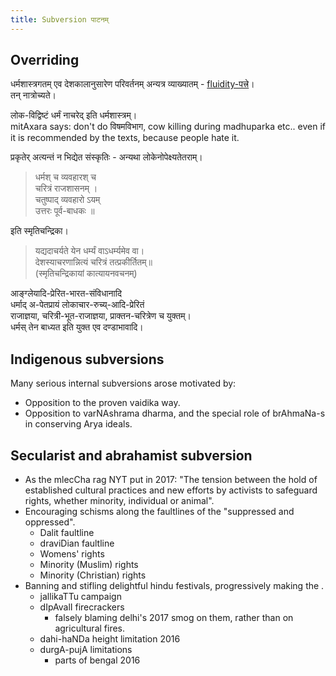 ```yaml
---
title: Subversion पाटनम्
---
```


## Overriding
धर्मशास्त्रगतम् एव देशकालानुसारेण परिवर्तनम् अन्यत्र व्याख्यातम् - [fluidity-पत्त्रे](/kalpAntaram/dharmaH/vishvAsaH/visheSha-dharmaH/dharma-fluid)।  
तन् नात्रोच्यते। 

लोक-विद्विष्टं धर्मं नाचरेद् इति धर्मशास्त्रम्।  
mitAxara says: don't do विषमविभाग, cow killing during madhuparka etc.. even if it is recommended by the texts, because people hate it.

प्रकृतेर् अत्यन्तं न भिद्येत संस्कृतिः - अन्यथा लोकेनोपेक्ष्यतेतराम्। 

> धर्मश् च व्यवहारश् च  
> चरित्रं राजशासनम् ।  
> चतुष्पाद् व्यवहारो ऽयम्  
> उत्तरः पूर्व-बाधकः ॥

इति स्मृतिचन्द्रिका।

> यद्यदाचर्यते येन धर्म्यं वाऽधर्म्यमेव वा।  
देशस्याचरणान्नित्यं चरित्रं तत्प्रकीर्तितम्॥  
> (स्मृतिचन्द्रिकायां कात्यायनवचनम्)

आङ्ग्लेयादि-प्रेरित-भारत-संविधानादि  
धर्माद् अ-पेतप्रायं लोकाचार-रुच्य्-आदि-प्रेरितं  
राजाज्ञया, चरित्री-भूत-राजाज्ञया, प्राक्तन-चरित्रेण च युक्तम्।  
धर्मस् तेन बाध्यत इति युक्त एव दण्डाभावादि।

## Indigenous subversions

Many serious internal subversions arose motivated by:

- Opposition to the proven vaidika way.
- Opposition to varNAshrama dharma, and the special role of brAhmaNa-s in conserving Arya ideals.

## Secularist and abrahamist subversion

- As the mlecCha rag NYT put in 2017: "The tension between the hold of established cultural practices and new efforts by activists to safeguard rights, whether minority, individual or animal".
- Encouraging schisms along the faultlines of the "suppressed and oppressed".
    - Dalit faultline
    - draviDian faultline
    - Womens' rights
    - Minority (Muslim) rights
    - Minority (Christian) rights
- Banning and stifling delightful hindu festivals, progressively making the .
    - jallikaTTu campaign
    - dIpAvalI firecrackers
        - falsely blaming delhi's 2017 smog on them, rather than on agricultural fires.
    - dahi-haNDa height limitation 2016 
    - durgA-pujA limitations
        - parts of bengal 2016